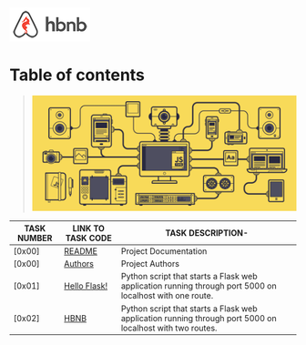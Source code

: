 ![AirBnB](../web_static/images/logo.png)

# Table of contents

> ![AirBnB](./assets/1_L_QoAG863l8QvqxpNyBiqw.gif)

TASK NUMBER | LINK TO TASK CODE | TASK DESCRIPTION-
----- | ------ | ----------
[0x00] | [README](./README.md) | Project Documentation
[0x00] | [Authors](./AUTHORS) | Project Authors
[0x01] | [Hello Flask!](./0-hello_route.py) | Python script that starts a Flask web application running through port 5000 on localhost with one route.
[0x02] | [HBNB](./1-hbnb_route.py) | Python script that starts a Flask web application running through port 5000 on localhost with two routes.
